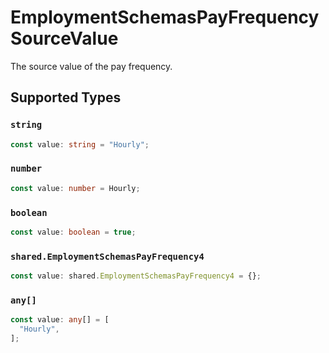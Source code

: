# EmploymentSchemasPayFrequencySourceValue

The source value of the pay frequency.


## Supported Types

### `string`

```typescript
const value: string = "Hourly";
```

### `number`

```typescript
const value: number = Hourly;
```

### `boolean`

```typescript
const value: boolean = true;
```

### `shared.EmploymentSchemasPayFrequency4`

```typescript
const value: shared.EmploymentSchemasPayFrequency4 = {};
```

### `any[]`

```typescript
const value: any[] = [
  "Hourly",
];
```

